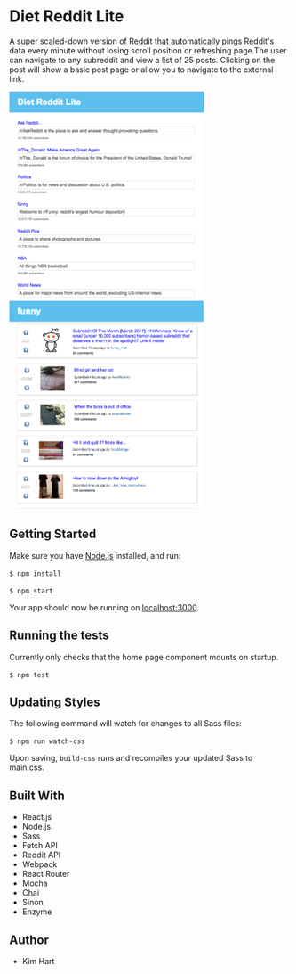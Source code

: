 # Diet Reddit Lite
A super scaled-down version of Reddit that automatically pings Reddit's data every minute without losing scroll position or refreshing page.The user can navigate to any subreddit and view a list of 25 posts. Clicking on the post will show a basic post page or allow you to navigate to the external link.

<img src="readme_img/home.png" width="350px" height="auto">
<img src="readme_img/funny.png" width="350px" height="auto">

## Getting Started
Make sure you have [Node.js](https://nodejs.org/en/) installed, and run:

`$ npm install`

`$ npm start`

Your app should now be running on [localhost:3000](http://localhost:3000/).

## Running the tests
Currently only checks that the home page component mounts on startup.

`$ npm test`

## Updating Styles

The following command will watch for changes to all Sass files:

`$ npm run watch-css`

Upon saving, `build-css` runs and recompiles your updated Sass to main.css.

## Built With
* React.js
* Node.js
* Sass
* Fetch API
* Reddit API
* Webpack
* React Router
* Mocha
* Chai
* Sinon
* Enzyme

## Author
* Kim Hart
